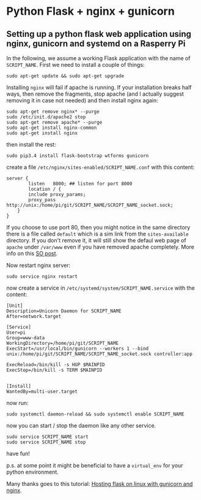 # Python Flask + nginx + gunicorn
## Setting up a python flask web application using nginx, gunicorn and systemd on a Rasperry Pi
In the following, we assume a working Flask application with the name of `SCRIPT_NAME`. First we need to install a couple of things:

    sudo apt-get update && sudo apt-get upgrade

Installing `nginx` will fail if apache is running. If your installation breaks half ways, then remove the fragments, stop apache (and I actually suggest removing it in case not needed) and then install nginx again:

    sudo apt-get remove nginx* --purge
    sudo /etc/init.d/apache2 stop
    sudo apt-get remove apache* --purge
    sudo apt-get install nginx-common
    sudo apt-get install nginx


then install the rest:

    sudo pip3.4 install flask-bootstrap wtforms gunicorn


create a file `/etc/nginx/sites-enabled/SCRIPT_NAME.conf` with this content:

    server {
            listen   8000; ## listen for port 8000
            location / {
            include proxy_params;
            proxy_pass http://unix:/home/pi/git/SCRIPT_NAME/SCRIPT_NAME_socket.sock;
        }
    }

If you choose to use port 80, then you might notice in the same directory there is a file called `default` which is a sim link from the `sites-available` directory. If you don't remove it, it will still show the defaul web page of `apache` under `/var/www` even if you have removed apache completely. More info on this [SO post](https://askubuntu.com/a/642288).

Now restart nginx server:

    sudo service nginx restart

now create a service in `/etc/systemd/system/SCRIPT_NAME.service` with the content:


    [Unit]
    Description=Unicorn Daemon for SCRIPT_NAME
    After=network.target

    [Service]
    User=pi
    Group=www-data
    WorkingDirectory=/home/pi/git/SCRIPT_NAME
    ExecStart=/usr/local/bin/gunicorn --workers 1 --bind unix:/home/pi/git/SCRIPT_NAME/SCRIPT_NAME_socket.sock controller:app

    ExecReload=/bin/kill -s HUP $MAINPID
    ExecStop=/bin/kill -s TERM $MAINPID


    [Install]
    WantedBy=multi-user.target


now run:

    sudo systemctl daemon-reload && sudo systemctl enable SCRIPT_NAME


now you can start / stop the daemon like any other service.

    sudo service SCRIPT_NAME start
    sudo service SCRIPT_NAME stop


have fun!


p.s. at some point it might be beneficial to have a `virtual_env` for your python environment.

Many thanks goes to this tutorial:
[Hosting flask on linux with gunicorn and nginx](http://blog.stjepanbrkic.com/hosting-flask-on-linux-with-gunicorn-and-nginx/).
